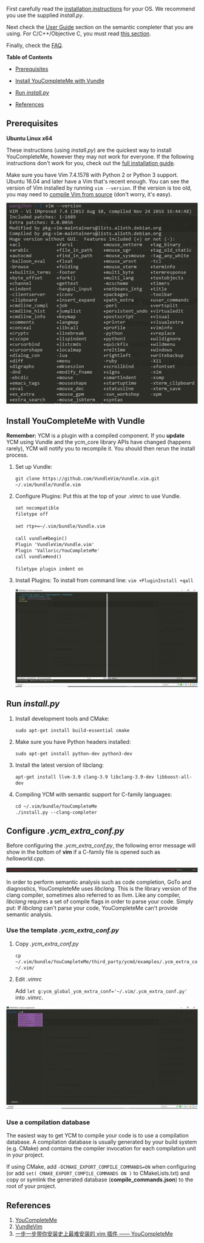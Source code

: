 First carefully read the [installation instructions](http://valloric.github.io/YouCompleteMe/#installation) for your OS. We recommend you use the supplied *install.py*.

Next check the [User Guide](http://valloric.github.io/YouCompleteMe/#user-guide) section on the semantic completer that you are using. For C/C++/Objective C, you must read [this section](http://valloric.github.io/YouCompleteMe/#c-family-semantic-completion).

Finally, check the [FAQ](http://valloric.github.io/YouCompleteMe/#faq).

**Table of Contents**

- [Prerequisites](#prerequisites)
	
- [Install YouCompleteMe with Vundle](#install-youcompleteme-with-vundle)
	
- [Run *install.py*](#run-installpy)
	
- [References](#references)

## Prerequisites

**Ubuntu Linux x64**

These instructions (using *install.py*) are the quickest way to install YouCompleteMe, however they may not work for everyone. If the following instructions don't work for you, check out the [full installation guide](http://valloric.github.io/YouCompleteMe/#full-installation-guide).

Make sure you have Vim 7.4.1578 with Python 2 or Python 3 support. Ubuntu 16.04 and later have a Vim that's recent enough. You can see the version of Vim installed by running `vim --version`. If the version is too old, you may need to [compile Vim from source](https://github.com/Valloric/YouCompleteMe/wiki/Building-Vim-from-source) (don't worry, it's easy).

![](img/install-YouCompleteMe/fig1.png?raw=true)

## Install YouCompleteMe with Vundle

**Remember:** YCM is a plugin with a compiled component. If you **update** YCM using Vundle and the ycm_core library APIs have changed (happens rarely), YCM will notify you to recompile it. You should then rerun the install process.

1. Set up Vundle:
	```
	git clone https://github.com/VundleVim/Vundle.vim.git ~/.vim/bundle/Vundle.vim
	```
2. Configure Plugins:
	Put this at the top of your .vimrc to use Vundle.
	```
	set nocompatible
	filetype off

	set rtp+=~/.vim/bundle/Vundle.vim

	call vundle#begin()
	Plugin 'VundleVim/Vundle.vim'
	Plugin 'Valloric/YouCompleteMe'
	call vundle#end()

	filetype plugin indent on
	```
3. Install Plugins:
	To install from command line: `vim +PluginInstall +qall`
	
	![](img/install-YouCompleteMe/fig2.png?raw=true)

## Run *install.py*

1. Install development tools and CMake:
	```
	sudo apt-get install build-essential cmake
	```
2. Make sure you have Python headers installed:
	```
	sudo apt-get install python-dev python3-dev
	```
3. Install the latest version of libclang:
	```
	apt-get install llvm-3.9 clang-3.9 libclang-3.9-dev libboost-all-dev
	```
4. Compiling YCM with semantic support for C-family languages:
	```
	cd ~/.vim/bundle/YouCompleteMe
	./install.py --clang-completer
	```

## Configure *.ycm_extra_conf.py*

Before configuring the *.ycm_extra_conf.py*, the following error message will show in the bottom of **vim** if a C-family file is opened such as *helloworld.cpp*.

![](img/install-YouCompleteMe/fig3.png?raw=true)

In order to perform semantic analysis such as code completion, GoTo and diagnostics, YouCompleteMe uses *libclang*. This is the library version of the clang compiler, sometimes also referred to as llvm. Like any compiler, *libclang* requires a set of compile flags in order to parse your code. Simply put: If *libclang* can't parse your code, YouCompleteMe can't provide semantic analysis.

### Use the template *.ycm_extra_conf.py*

1. Copy *.ycm_extra_conf.py*
	```
	cp ~/.vim/bundle/YouCompleteMe/third_party/ycmd/examples/.ycm_extra_conf.py ~/.vim/
	```
2. Edit *.vimrc*
	
	Add `let g:ycm_global_ycm_extra_conf='~/.vim/.ycm_extra_conf.py'` into *.vimrc*.

![](img/install-YouCompleteMe/fig4.png?raw=true)

### Use a compilation database

The easiest way to get YCM to compile your code is to use a compilation database. A compilation database is usually generated by your build system (e.g. CMake) and contains the compiler invocation for each compilation unit in your project.

If using CMake, add `-DCMAKE_EXPORT_COMPILE_COMMANDS=ON` when configuring (or add `set( CMAKE_EXPORT_COMPILE_COMMANDS ON )` to CMakeLists.txt) and copy or symlink the generated database (**compile_commands.json**) to the root of your project.

## References

1. [YouCompleteMe](http://valloric.github.io/YouCompleteMe/)
2. [VundleVim](https://github.com/VundleVim/Vundle.vim#about)
3. [一步一步带你安装史上最难安装的 vim 插件 —— YouCompleteMe](https://www.jianshu.com/p/d908ce81017a)
<!--stackedit_data:
eyJoaXN0b3J5IjpbNTk1NzQyNzU5XX0=
-->